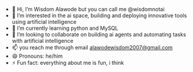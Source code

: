 - 👋 Hi, I’m Wisdom Alawode but you can call me @wisdomnotai
- 👀 I’m interested in the ai space, building and deploying innovative tools using artificial intelligence
- 🌱 I’m currently learning python and MySQL 
- 💞️ I’m looking to collaborate on building ai agents and automating tasks with artificial intelligence
- 📫 you reach me through email alawodewisdom2007@gmail.com
- 😄 Pronouns: he/him
- ⚡ Fun fact: everything about me is fun, i think

<!---
wisdomnotai/wisdomnotai is a ✨ special ✨ repository because its `README.md` (this file) appears on your GitHub profile.
You can click the Preview link to take a look at your changes.
--->
